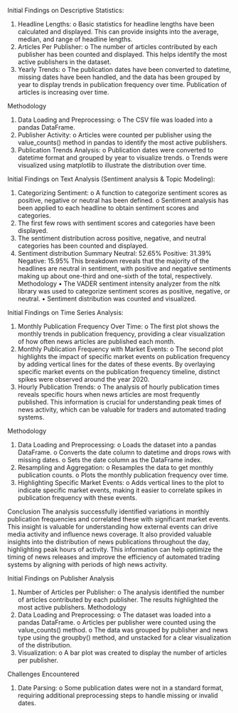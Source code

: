 Initial Findings on Descriptive Statistics:
1.	Headline Lengths:
o	Basic statistics for headline lengths have been calculated and displayed. This can provide insights into the average, median, and range of headline lengths.
2.	Articles Per Publisher:
o	The number of articles contributed by each publisher has been counted and displayed. This helps identify the most active publishers in the dataset.
3.	Yearly Trends:
o	The publication dates have been converted to datetime, missing dates have been handled, and the data has been grouped by year to display trends in publication frequency over time. Publication of articles is increasing over time. 

Methodology
1.	Data Loading and Preprocessing:
o	The CSV file was loaded into a pandas DataFrame.
2.	Publisher Activity:
o	Articles were counted per publisher using the value_counts() method in pandas to identify the most active publishers.
3.	Publication Trends Analysis:
o	Publication dates were converted to datetime format and grouped by year to visualize trends.
o	Trends were visualized using matplotlib to illustrate the distribution over time.

Initial Findings on Text Analysis (Sentiment analysis & Topic Modeling):
1.	Categorizing Sentiment:
o	A function to categorize sentiment scores as positive, negative or neutral has been defined.
o	Sentiment analysis has been applied to each headline to obtain sentiment scores and categories.
2.	The first few rows with sentiment scores and categories have been displayed.
3.	The sentiment distribution across positive, negative, and neutral categories has been counted and displayed.
4.	Sentiment distribution Summary
Neutral: 52.65%
Positive: 31.39%
Negative: 15.95%
This breakdown reveals that the majority of the headlines are neutral in sentiment, with positive and negative sentiments making up about one-third and one-sixth of the total, respectively.
Methodology
• The VADER sentiment intensity analyzer from the nltk library was used to categorize sentiment scores as positive, negative, or neutral.
• Sentiment distribution was counted and visualized.

Initial Findings on Time Series Analysis:
1.	Monthly Publication Frequency Over Time:
o	The first plot shows the monthly trends in publication frequency, providing a clear visualization of how often news articles are published each month.
2.	Monthly Publication Frequency with Market Events:
o	The second plot highlights the impact of specific market events on publication frequency by adding vertical lines for the dates of these events. By overlaying specific market events on the publication frequency timeline, distinct spikes were observed around the year 2020.
3.	Hourly Publication Trends:
o	The analysis of hourly publication times reveals specific hours when news articles are most frequently published. This information is crucial for understanding peak times of news activity, which can be valuable for traders and automated trading systems.

Methodology
1.	Data Loading and Preprocessing:
o	Loads the dataset into a pandas DataFrame.
o	Converts the date column to datetime and drops rows with missing dates.
o	Sets the date column as the DataFrame index.
2.	Resampling and Aggregation:
o	Resamples the data to get monthly publication counts.
o	Plots the monthly publication frequency over time.
3.	Highlighting Specific Market Events:
o	Adds vertical lines to the plot to indicate specific market events, making it easier to correlate spikes in publication frequency with these events.

Conclusion
The analysis successfully identified variations in monthly publication frequencies and correlated these with significant market events. This insight is valuable for understanding how external events can drive media activity and influence news coverage.
It also provided valuable insights into the distribution of news publications throughout the day, highlighting peak hours of activity. This information can help optimize the timing of news releases and improve the efficiency of automated trading systems by aligning with periods of high news activity.

Initial Findings on Publisher Analysis
1.	Number of Articles per Publisher:
o	The analysis identified the number of articles contributed by each publisher. The results highlighted the most active publishers.
Methodology
1.	Data Loading and Preprocessing:
o	The dataset was loaded into a pandas DataFrame.
o	Articles per publisher were counted using the value_counts() method.
o	The data was grouped by publisher and news type using the groupby() method, and unstacked for a clear visualization of the distribution.
2.	Visualization:
o	A bar plot was created to display the number of articles per publisher.

Challenges Encountered
1.	Date Parsing:
o	Some publication dates were not in a standard format, requiring additional preprocessing steps to handle missing or invalid dates.

